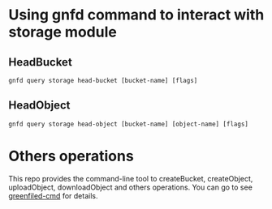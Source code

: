 # Using gnfd command to interact with storage module

## HeadBucket

```shell
gnfd query storage head-bucket [bucket-name] [flags]
```

## HeadObject

```shell
gnfd query storage head-object [bucket-name] [object-name] [flags]
```

# Others operations

This repo provides the command-line tool to createBucket, createObject, uploadObject, downloadObject and others 
operations. You can go to see [greenfiled-cmd](https://github.com/bnb-chain/greenfield-cmd) for details.